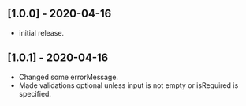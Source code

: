 ## [1.0.0] - 2020-04-16

- initial release.

## [1.0.1] - 2020-04-16

- Changed some errorMessage.
- Made validations optional unless input is not empty or isRequired is specified.
